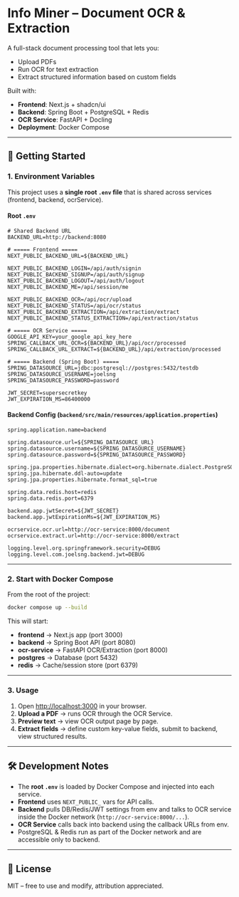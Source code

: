 # Info Miner – Document OCR & Extraction

A full-stack document processing tool that lets you:
- Upload PDFs
- Run OCR for text extraction
- Extract structured information based on custom fields

Built with:
- **Frontend**: Next.js + shadcn/ui  
- **Backend**: Spring Boot + PostgreSQL + Redis  
- **OCR Service**: FastAPI + Docling  
- **Deployment**: Docker Compose  

---

## 🚀 Getting Started

### 1. Environment Variables
This project uses a **single root `.env` file** that is shared across services (frontend, backend, ocrService).  

#### Root `.env`
```env
# Shared Backend URL
BACKEND_URL=http://backend:8080

# ===== Frontend =====
NEXT_PUBLIC_BACKEND_URL=${BACKEND_URL}

NEXT_PUBLIC_BACKEND_LOGIN=/api/auth/signin
NEXT_PUBLIC_BACKEND_SIGNUP=/api/auth/signup
NEXT_PUBLIC_BACKEND_LOGOUT=/api/auth/logout
NEXT_PUBLIC_BACKEND_ME=/api/session/me

NEXT_PUBLIC_BACKEND_OCR=/api/ocr/upload
NEXT_PUBLIC_BACKEND_STATUS=/api/ocr/status
NEXT_PUBLIC_BACKEND_EXTRACTION=/api/extraction/extract
NEXT_PUBLIC_BACKEND_STATUS_EXTRACTION=/api/extraction/status

# ===== OCR Service =====
GOOGLE_API_KEY=your_google_api_key_here
SPRING_CALLBACK_URL_OCR=${BACKEND_URL}/api/ocr/processed
SPRING_CALLBACK_URL_EXTRACT=${BACKEND_URL}/api/extraction/processed

# ===== Backend (Spring Boot) =====
SPRING_DATASOURCE_URL=jdbc:postgresql://postgres:5432/testdb
SPRING_DATASOURCE_USERNAME=joelsng
SPRING_DATASOURCE_PASSWORD=password

JWT_SECRET=supersecretkey
JWT_EXPIRATION_MS=86400000
````

#### Backend Config (`backend/src/main/resources/application.properties`)

```properties
spring.application.name=backend

spring.datasource.url=${SPRING_DATASOURCE_URL}
spring.datasource.username=${SPRING_DATASOURCE_USERNAME}
spring.datasource.password=${SPRING_DATASOURCE_PASSWORD}

spring.jpa.properties.hibernate.dialect=org.hibernate.dialect.PostgreSQLDialect
spring.jpa.hibernate.ddl-auto=update
spring.jpa.properties.hibernate.format_sql=true

spring.data.redis.host=redis
spring.data.redis.port=6379

backend.app.jwtSecret=${JWT_SECRET}
backend.app.jwtExpirationMs=${JWT_EXPIRATION_MS}

ocrservice.ocr.url=http://ocr-service:8000/document
ocrservice.extract.url=http://ocr-service:8000/extract

logging.level.org.springframework.security=DEBUG
logging.level.com.joelsng.backend.jwt=DEBUG
```

---

### 2. Start with Docker Compose

From the root of the project:

```bash
docker compose up --build
```

This will start:

* **frontend** → Next.js app (port 3000)
* **backend** → Spring Boot API (port 8080)
* **ocr-service** → FastAPI OCR/Extraction (port 8000)
* **postgres** → Database (port 5432)
* **redis** → Cache/session store (port 6379)

---

### 3. Usage

1. Open [http://localhost:3000](http://localhost:3000) in your browser.
2. **Upload a PDF** → runs OCR through the OCR Service.
3. **Preview text** → view OCR output page by page.
4. **Extract fields** → define custom key-value fields, submit to backend, view structured results.

---

## 🛠 Development Notes

* The **root `.env`** is loaded by Docker Compose and injected into each service.
* **Frontend** uses `NEXT_PUBLIC_` vars for API calls.
* **Backend** pulls DB/Redis/JWT settings from env and talks to OCR service inside the Docker network (`http://ocr-service:8000/...`).
* **OCR Service** calls back into backend using the callback URLs from env.
* PostgreSQL & Redis run as part of the Docker network and are accessible only to backend.

---

## 📄 License

MIT – free to use and modify, attribution appreciated.
